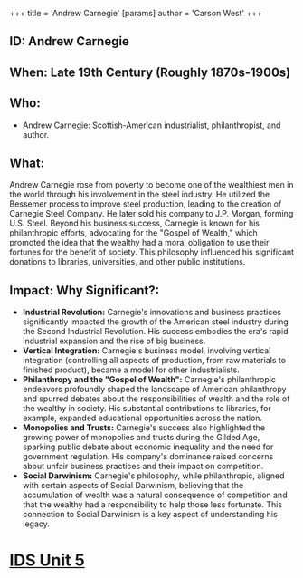 +++
 title = 'Andrew Carnegie'
[params]
	author = 'Carson West'
+++
## ID: Andrew Carnegie

## When: Late 19th Century (Roughly 1870s-1900s)

## Who: 
* Andrew Carnegie:  Scottish-American industrialist, philanthropist, and author.

## What: 
Andrew Carnegie rose from poverty to become one of the wealthiest men in the world through his involvement in the steel industry.  He utilized the Bessemer process to improve steel production, leading to the creation of Carnegie Steel Company.  He later sold his company to J.P. Morgan, forming U.S. Steel.  Beyond his business success, Carnegie is known for his philanthropic efforts, advocating for the "Gospel of Wealth," which promoted the idea that the wealthy had a moral obligation to use their fortunes for the benefit of society. This philosophy influenced his significant donations to libraries, universities, and other public institutions.

## Impact: Why Significant?:
* **Industrial Revolution:** Carnegie's innovations and business practices significantly impacted the growth of the American steel industry during the Second Industrial Revolution.  His success embodies the era's rapid industrial expansion and the rise of big business.
* **Vertical Integration:** Carnegie's business model, involving vertical integration (controlling all aspects of production, from raw materials to finished product), became a model for other industrialists.
* **Philanthropy and the "Gospel of Wealth":**  Carnegie's philanthropic endeavors profoundly shaped the landscape of American philanthropy and spurred debates about the responsibilities of wealth and the role of the wealthy in society.  His substantial contributions to libraries, for example, expanded educational opportunities across the nation.
* **Monopolies and Trusts:** Carnegie's success also highlighted the growing power of monopolies and trusts during the Gilded Age, sparking public debate about economic inequality and the need for government regulation.  His company's dominance raised concerns about unfair business practices and their impact on competition.
* **Social Darwinism:** Carnegie's philosophy, while philanthropic, aligned with certain aspects of Social Darwinism, believing that the accumulation of wealth was a natural consequence of competition and that the wealthy had a responsibility to help those less fortunate.  This connection to Social Darwinism is a key aspect of understanding his legacy.

# [IDS Unit 5](./../ids-unit-5/)